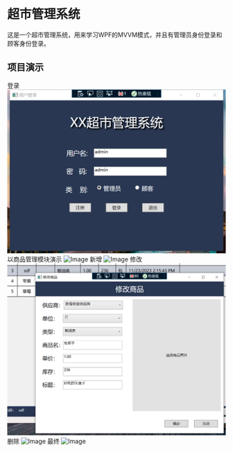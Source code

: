 # 超市管理系统
这是一个超市管理系统，用来学习WPF的MVVM模式，并且有管理员身份登录和顾客身份登录。
## 项目演示
登录
![Image](https://github.com/Wilson-Hh/SupermarketManagementSystem/blob/master/img/1.png)
以商品管理模块演示
![Image](https://github.com/Wilson-Hh/SupermarketManagementSystem/blob/master/img/2.png)
新增
![Image](https://github.com/Wilson-Hh/SupermarketManagementSystem/blob/master/img/3.png)
修改
![Image](https://github.com/Wilson-Hh/SupermarketManagementSystem/blob/master/img/4.png)
删除
![Image](https://github.com/Wilson-Hh/SupermarketManagementSystem/blob/master/img/5.png)
最终
![Image](https://github.com/Wilson-Hh/SupermarketManagementSystem/blob/master/img/6.png)
